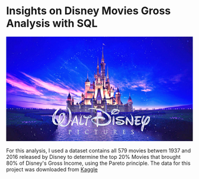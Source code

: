 # Insights on Disney Movies Gross Analysis with SQL
![](https://github.com/ukokobili/disney_movies_analysis/blob/main/Image/Disney.jpeg)

For this analysis, I used a dataset contains all 579 movies betwem 1937 and 2016 released by Disney to determine the top 20% Movies that brought 80% of Disney's Gross Income, using the Pareto principle. The data for this project was downloaded from [Kaggle](https://www.kaggle.com/rashikrahmanpritom/disney-movies-19372016-total-gross)

